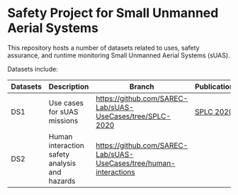 # Safety Project for Small Unmanned Aerial Systems

This repository hosts a number of datasets related to uses, safety assurance, and runtime monitoring Small Unmanned Aerial Systems (sUAS).

Datasets include:

| Datasets     | Description                 | Branch | Publication |
|--|-------------                    |--                              |-- |  
| DS1          | Use cases for sUAS missions | https://github.com/SAREC-Lab/sUAS-UseCases/tree/SPLC-2020 | [SPLC 2020](tree/SPLC-2020/SPLC2020.txt)|
| DS2          | Human interaction safety analysis and hazards |  https://github.com/SAREC-Lab/sUAS-UseCases/tree/human-interactions||

